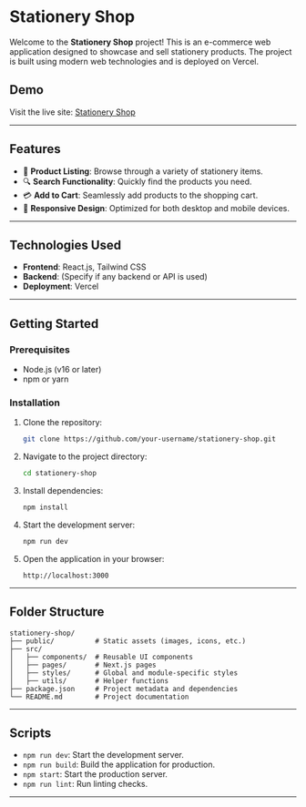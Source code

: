 # Stationery Shop

Welcome to the **Stationery Shop** project! This is an e-commerce web application designed to showcase and sell stationery products. The project is built using modern web technologies and is deployed on Vercel.

## Demo

Visit the live site: [Stationery Shop](https://stationery-shop-a-02.vercel.app/)

---

## Features

- 🛒 **Product Listing**: Browse through a variety of stationery items.
- 🔍 **Search Functionality**: Quickly find the products you need.
- 💳 **Add to Cart**: Seamlessly add products to the shopping cart.
- 📱 **Responsive Design**: Optimized for both desktop and mobile devices.

---

## Technologies Used

- **Frontend**: React.js, Tailwind CSS
- **Backend**: (Specify if any backend or API is used)
- **Deployment**: Vercel

---

## Getting Started

### Prerequisites

- Node.js (v16 or later)
- npm or yarn

### Installation

1. Clone the repository:
   ```bash
   git clone https://github.com/your-username/stationery-shop.git
   ```

2. Navigate to the project directory:
   ```bash
   cd stationery-shop
   ```

3. Install dependencies:
   ```bash
   npm install
   ```

4. Start the development server:
   ```bash
   npm run dev
   ```

5. Open the application in your browser:
   ```
   http://localhost:3000
   ```

---

## Folder Structure

```plaintext
stationery-shop/
├── public/          # Static assets (images, icons, etc.)
├── src/
│   ├── components/  # Reusable UI components
│   ├── pages/       # Next.js pages
│   ├── styles/      # Global and module-specific styles
│   ├── utils/       # Helper functions
├── package.json     # Project metadata and dependencies
└── README.md        # Project documentation
```

---

## Scripts

- `npm run dev`: Start the development server.
- `npm run build`: Build the application for production.
- `npm start`: Start the production server.
- `npm run lint`: Run linting checks.

---
